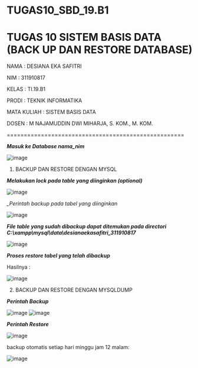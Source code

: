 # TUGAS10_SBD_19.B1
TUGAS 10 SISTEM BASIS DATA (BACK UP DAN RESTORE DATABASE)
===========================================================

NAMA : DESIANA EKA SAFITRI

NIM  : 311910817

KELAS : TI.19.B1

PRODI : TEKNIK INFORMATIKA

MATA KULIAH : SISTEM BASIS DATA

DOSEN : M NAJAMUDDIN DWI MIHARJA, S. KOM., M. KOM.

====================================================

*__Masuk ke Database nama_nim__*

![image](https://user-images.githubusercontent.com/81596251/124399484-ff431380-dd45-11eb-9d27-3d2155ca8a89.png)

1. BACKUP DAN RESTORE DENGAN MYSQL

*__Melakukan lock pada table yang diinginkan (optional)__*

![image](https://user-images.githubusercontent.com/81596251/124399597-81333c80-dd46-11eb-8d17-45dfd1c4d770.png)

*__Perintah backup pada tabel yang diinginkan_*

![image](https://user-images.githubusercontent.com/81596251/124399608-9dcf7480-dd46-11eb-8672-2e43dc5ceb90.png)

*__File table yang sudah dibackup dapat ditemukan pada directori C:\xampp\mysql\data\desianaekasafitri_311910817__*

![image](https://user-images.githubusercontent.com/81596251/124399632-dec78900-dd46-11eb-969d-8351e6f9e2f0.png)

*__Proses restore tabel yang telah dibackup__*

Hasilnya :

![image](https://user-images.githubusercontent.com/81596251/124399728-89d84280-dd47-11eb-838f-3dfdd8a0335d.png)

2. BACKUP DAN RESTORE DENGAN MYSQLDUMP

*__Perintah Backup__*

![image](https://user-images.githubusercontent.com/81596251/124400201-e8eb8680-dd4a-11eb-8ed7-49712c0de4f3.png)
![image](https://user-images.githubusercontent.com/81596251/125118304-b9a59280-e119-11eb-879c-964518fb0634.png)

*__Perintah Restore__*

![image](https://user-images.githubusercontent.com/81596251/124400226-1801f800-dd4b-11eb-9343-4700f090da0c.png)

backup otomatis setiap hari minggu jam 12 malam:

![image](https://user-images.githubusercontent.com/81596251/125119494-5ddc0900-e11b-11eb-8eab-d506c0907a8f.png)



